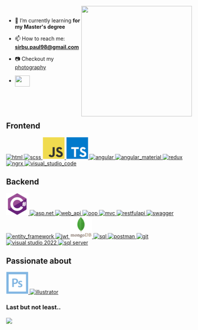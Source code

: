 <img
  width="300"
  height="300"
  align="right"
  src="https://user-images.githubusercontent.com/56299741/187033549-cad9423d-59b7-481a-897c-ab59f92d64df.gif"
/>
<br />
- 🌱 I’m currently learning **for my Master's degree**
- 📫 How to reach me: **sirbu.paul98@gmail.com** 
- 📷 Checkout my <a href="https://www.flickr.com/people/elysium98/">photography</a>

- <a href="https://www.linkedin.com/in/sirbu-alexandru-paul/"><img
    align="center"
    src="https://raw.githubusercontent.com/rahuldkjain/github-profile-readme-generator/master/src/images/icons/Social/linked-in-alt.svg"
    height="30"
    width="40"
/></a>

<br /><br /><br />
<h2>Frontend</h2>

<p align="left">
  <a href="https://www.w3schools.com/html/"
    ><img
      src="https://user-images.githubusercontent.com/56299741/186968973-93cb7848-5195-4c83-863a-02744670746f.png"
      alt="html"
      wdith="60"
      height="60"
    />
  </a>
  <a href=""
    ><img
      src="https://user-images.githubusercontent.com/56299741/187033804-7ddda725-77cf-4781-aff5-847439ccacc6.png"
      alt="scss"
      wdith="60"
      height="60"
    />
  </a>
  <a href="https://developer.mozilla.org/en-US/docs/Web/JavaScript">
    <img
      src="https://raw.githubusercontent.com/devicons/devicon/master/icons/javascript/javascript-original.svg"
      alt="javascript"
      width="60"
      height="60"
    />
  </a>
  <a href="https://www.typescriptlang.org/">
    <img
      src="https://raw.githubusercontent.com/devicons/devicon/master/icons/typescript/typescript-original.svg"
      alt="typescript"
      width="60"
      height="60"
    />
  </a>
  <a href="https://angular.io/"
    ><img
      src="https://user-images.githubusercontent.com/56299741/186973040-cc84f9a9-bf15-4dc1-8880-31a82daad754.png"
      alt="angular"
      wdith="60"
      height="60"
    />
  </a>
  <a href="https://material.angular.io/"
    ><img
      src="https://user-images.githubusercontent.com/56299741/186971593-95bcd4e9-3378-4cef-a6f0-4deec35417a7.png"
      alt="angular_material"
      wdith="60"
      height="60"
    />
  </a>
  <a href="https://redux.js.org/"
    ><img
      src="https://user-images.githubusercontent.com/56299741/186984055-5a419fd1-2525-425c-b8f2-b469c2de3d9c.svg"
      alt="redux"
      wdith="60"
      height="60"
    />
  </a>
  <a href="https://ngrx.io/"
    ><img
      src="https://user-images.githubusercontent.com/56299741/186983848-ee7829a2-8f43-4084-a4a3-5d5834bbcccd.svg"
      alt="ngrx"
      wdith="60"
      height="60"
    />
  </a>
  <a href="https://code.visualstudio.com/"
    ><img
      src="https://user-images.githubusercontent.com/56299741/186976004-4a6e8090-5fcf-4d1f-8b38-733b085624ab.png"
      alt="visual_studio_code"
      wdith="60"
      height="60"
    />
  </a>
</p>

<h2>Backend</h2>

<p align="left">
  <a href="https://www.w3schools.com/cs/">
    <img
      src="https://raw.githubusercontent.com/devicons/devicon/master/icons/csharp/csharp-original.svg"
      alt="csharp"
      width="60"
      height="60"
    />
  </a>
  <a href="https://docs.microsoft.com/en-us/aspnet/core/?view=aspnetcore-6.0">
    <img
      src="https://user-images.githubusercontent.com/56299741/186975269-de812941-16de-4973-94cd-7620daa388d8.svg"
      alt="asp.net"
      width="60"
      height="60"
    />
  </a>
  <a href="https://developer.mozilla.org/en-US/docs/Web/API"
    ><img
      src="https://user-images.githubusercontent.com/56299741/186980830-34ccc877-76f6-43c9-aba6-29ae243a028a.png"
      alt="web_api"
      wdith="60"
      height="60"
    />
  </a>
  <a href="https://www.w3schools.com/cs/cs_oop.php"
    ><img
      src="https://user-images.githubusercontent.com/56299741/186981353-69c43d54-35e2-4207-8793-d68716dd49cf.png"
      alt="oop"
      wdith="50"
      height="50"
    />
  </a>
  <a
    href="https://docs.microsoft.com/en-us/aspnet/core/mvc/overview?view=aspnetcore-6.0"
    ><img
      src="https://user-images.githubusercontent.com/56299741/186983024-72409b5a-87d1-4ed1-b713-ac3d527df87c.png"
      alt="mvc"
      wdith="60"
      height="60"
    />
  </a>
  <a href="https://restfulapi.net/"
    ><img
      src="https://user-images.githubusercontent.com/56299741/186983307-795846eb-8cfb-409c-9973-0e72a0198b31.png"
      alt="restfulapi"
      wdith="60"
      height="60"
    />
  </a>
  <a href="https://swagger.io/">
    <img
      src="https://user-images.githubusercontent.com/56299741/186985757-5adfa3f2-8c20-4d27-bb35-20c0722ac008.png"
      alt="swagger"
      width="220"
      height="60"
    />
  </a>
  <a href="https://docs.microsoft.com/en-us/ef/core/"
    ><img
      src="https://user-images.githubusercontent.com/56299741/186971358-66bc2f02-bf2c-4544-9f23-2b0607d01a68.jpg"
      alt="entity_framework"
      wdith="60"
      height="60"
    />
  </a>
  <a href="https://jwt.io/"
    ><img
      src="https://user-images.githubusercontent.com/56299741/186971791-fac69979-92f2-42e1-8cdc-7f00134390a2.png"
      alt="jwt"
      wdith="40"
      height="50"
    />
  </a>
  <a href="https://www.mongodb.com/">
    <img
      src="https://raw.githubusercontent.com/devicons/devicon/master/icons/mongodb/mongodb-original-wordmark.svg"
      alt="mongodb"
      width="60"
      height="60"
    />
  </a>
  <a href="https://www.w3schools.com/sql/"
    ><img
      src="https://user-images.githubusercontent.com/56299741/186986508-5e5a6e12-0409-4e2f-b7a9-79ee60c1d807.png"
      alt="sql"
      wdith="60"
      height="60"
    />
  </a>
  <a href="https://postman.com">
    <img
      src="https://www.vectorlogo.zone/logos/getpostman/getpostman-icon.svg"
      alt="postman"
      width="60"
      height="60"
    />
  </a>
  <a href="https://git-scm.com/" target="_blank" rel="noreferrer">
    <img
      src="https://www.vectorlogo.zone/logos/git-scm/git-scm-icon.svg"
      alt="git"
      width="50"
      height="50"
    />
  </a>
  <a href="https://visualstudio.microsoft.com/vs/"
    ><img
      src="https://user-images.githubusercontent.com/56299741/186976950-0f66b147-bb27-4250-adc9-c18fbb53fbb2.png"
      alt="visual studio 2022"
      wdith="60"
      height="60"
    />
  </a>
  <a href="https://www.microsoft.com/en-us/sql-server/sql-server-downloads"
    ><img
      src="https://user-images.githubusercontent.com/56299741/186990087-cc1ef256-ccba-49d1-aad4-ce68fefd3e39.svg"
      alt="sql server"
      wdith="60"
      height="60"
    />
  </a>
</p>

<h2>Passionate about</h2>
<a href="https://www.photoshop.com/en">
  <img
    src="https://raw.githubusercontent.com/devicons/devicon/master/icons/photoshop/photoshop-line.svg"
    alt="photoshop"
    width="60"
    height="60"
  />
</a>
<a href="https://www.adobe.com/ro/products/illustrator.html">
  <img
    src="https://user-images.githubusercontent.com/56299741/186989061-7386e67d-a86a-4715-9891-f81720e0a5cb.png"
    alt="illustrator"
    width="60"
    height="60"
  />
</a>
<h3>Last but not least..</h3>
<img
  align="center"
  src="https://user-images.githubusercontent.com/56299741/186991405-adaaaed5-f61d-4816-994d-dfe1949f5eca.gif"
/>
